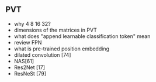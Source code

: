 ## PVT
* why 4 8 16 32?
* dimensions of the matrices in PVT
* what does "append learnable classification token" mean
* review FPN
* what is pre-trained position embedding
* dilated convolution [74]
* NAS[61]
* Res2Net [17]
* ResNeSt [79]
